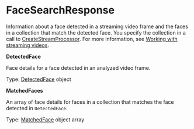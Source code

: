 # FaceSearchResponse<a name="streaming-video-kinesis-output-reference-facesearchresponse"></a>

Information about a face detected in a streaming video frame and the faces in a collection that match the detected face\. You specify the collection in a call to [CreateStreamProcessor](API_CreateStreamProcessor.md)\. For more information, see [Working with streaming videos](streaming-video.md)\. 

**DetectedFace**

Face details for a face detected in an analyzed video frame\.

Type: [DetectedFace](streaming-video-kinesis-output-reference-detectedface.md) object

**MatchedFaces**

An array of face details for faces in a collection that matches the face detected in `DetectedFace`\.

Type: [MatchedFace](streaming-video-kinesis-output-reference-facematch.md) object array